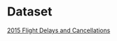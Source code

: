 # Dataset 

[2015 Flight Delays and Cancellations](https://www.kaggle.com/datasets/usdot/flight-delays?select=flights.csv)


